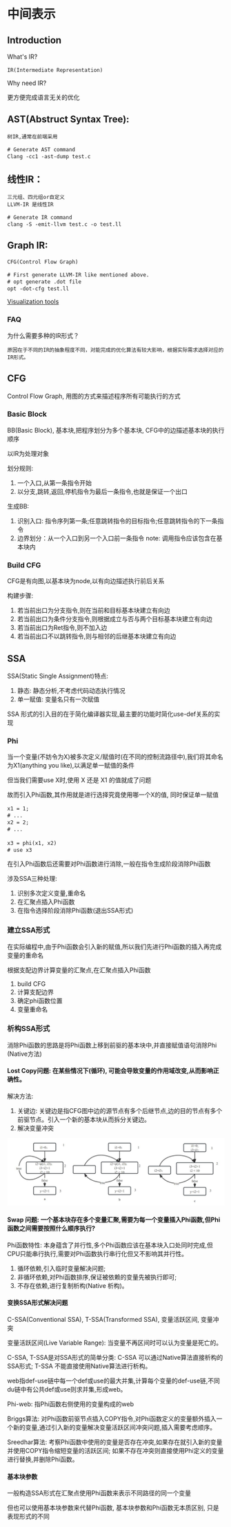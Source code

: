 # 中间表示

## Introduction
What's IR?
    
    IR(Intermediate Representation)

Why need IR?
   
   更方便完成语言无关的优化

## AST(Abstruct Syntax Tree):

    树IR,通常在前端采用

```
# Generate AST command
Clang -cc1 -ast-dump test.c
```

## 线性IR：

    三元组、四元组or自定义
    LLVM-IR 是线性IR

```
# Generate IR command
clang -S -emit-llvm test.c -o test.ll
```

## Graph IR:

    CFG(Control Flow Graph)

```
# First generate LLVM-IR like mentioned above.
# opt generate .dot file
opt -dot-cfg test.ll
```
[Visualization tools](https://dreampuf.github.io/GraphvizOnline)
### FAQ
为什么需要多种的IR形式？

    原因在于不同的IR的抽象程度不同，对能完成的优化算法有较大影响，根据实际需求选择对应的IR形式。

## CFG

Control Flow Graph, 用图的方式来描述程序所有可能执行的方式


### Basic Block

BB(Basic Block), 基本块,把程序划分为多个基本块, CFG中的边描述基本块的执行顺序

以IR为处理对象

划分规则: 
1. 一个入口,从第一条指令开始
2. 以分支,跳转,返回,停机指令为最后一条指令,也就是保证一个出口

生成BB:
1. 识别入口: 指令序列第一条;任意跳转指令的目标指令;任意跳转指令的下一条指令
2. 边界划分：从一个入口到另一个入口前一条指令
note: 调用指令应该包含在基本块内

### Build CFG
CFG是有向图,以基本块为node,以有向边描述执行前后关系

构建步骤:
1. 若当前出口为分支指令,则在当前和目标基本块建立有向边
2. 若当前出口为条件分支指令,则根据成立与否与两个目标基本块建立有向边
3. 若当前出口为Ret指令,则不加入边
4. 若当前出口不以跳转指令,则与相邻的后继基本块建立有向边

## SSA
SSA(Static Single Assignment)特点: 
1. 静态: 静态分析,不考虑代码动态执行情况
2. 单一赋值: 变量名只有一次赋值

SSA 形式的引入目的在于简化编译器实现,最主要的功能时简化use-def关系的实现

### Phi
当一个变量(不妨令为X)被多次定义/赋值时(在不同的控制流路径中),我们将其命名为X1(anything you like),以满足单一赋值的条件

但当我们需要use X时,使用 X 还是 X1 的值就成了问题

故而引入Phi函数,其作用就是进行选择究竟使用哪一个X的值, 同时保证单一赋值

```
x1 = 1;
# ...
x2 = 2;
# ...

x3 = phi(x1, x2)
# use x3
```
在引入Phi函数后还需要对Phi函数进行消除,一般在指令生成阶段消除Phi函数

涉及SSA三种处理:
1. 识别多次定义变量,重命名
2. 在汇聚点插入Phi函数
3. 在指令选择阶段消除Phi函数(退出SSA形式)

### 建立SSA形式

在实际编程中,由于Phi函数会引入新的赋值,所以我们先进行Phi函数的插入再完成变量的重命名

根据支配边界计算变量的汇聚点,在汇聚点插入Phi函数

1. build CFG
2. 计算支配边界
3. 确定phi函数位置
4. 变量重命名

### 析构SSA形式
消除Phi函数的思路是将Phi函数上移到前驱的基本块中,并直接赋值语句消除Phi (Native方法)

#### Lost Copy问题: 在某些情况下(循环), 可能会导致变量的作用域改变,从而影响正确性。

解决方法: 

1. 关键边: 关键边是指CFG图中边的源节点有多个后继节点,边的目的节点有多个前驱节点。引入一个新的基本块从而拆分关键边。
2. 解决变量冲突


![alt text](../image/ssa.png)

#### Swap 问题: 一个基本块存在多个变量汇聚,需要为每一个变量插入Phi函数,但Phi函数之间需要按照什么顺序执行?

Phi函数特性: 本身蕴含了并行性,多个Phi函数应该在基本块入口处同时完成,但CPU只能串行执行,需要对Phi函数执行串行化但又不影响其并行性。

1. 循环依赖,引入临时变量解决问题; 
2. 非循环依赖,对Phi函数排序,保证被依赖的变量先被执行即可; 
3. 不存在依赖,进行复制析构(Native 析构)。

#### 变换SSA形式解决问题
C-SSA(Conventional SSA), T-SSA(Transformed SSA), 变量活跃区间, 变量冲突

变量活跃区间(Live Variable Range): 当变量不再区间时可以认为变量是死亡的。

C-SSA, T-SSA是对SSA形式的简单分类: C-SSA 可以通过Native算法直接析构的SSA形式; T-SSA 不能直接使用Native算法进行析构。

web指def-use链中每一个def或use的最大并集,计算每个变量的def-use链,不同du链中有公共def或use则求并集,形成web。

Phi-web: 指Phi函数右侧使用的变量构成的web

Briggs算法: 对Phi函数前驱节点插入COPY指令,对Phi函数定义的变量额外插入一个新的变量,通过引入新的变量解决变量活跃区间冲突问题,插入需要考虑顺序。

Sreedhar算法: 考察Phi函数中使用的变量是否存在冲突,如果存在就引入新的变量并使用COPY指令缩短变量的活跃区间; 如果不存在冲突则直接使用Phi定义的变量进行替换,并删除Phi函数。

#### 基本块参数
一般构造SSA形式在汇聚点使用Phi函数来表示不同路径的同一个变量

但也可以使用基本块参数来代替Phi函数, 基本块参数和Phi函数无本质区别, 只是表现形式的不同

